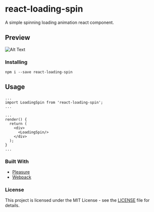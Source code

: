 # react-loading-spin
A simple spinning loading animation react component.


## Preview
![Alt Text](https://imgur.com/UaME3w9.gif)

### Installing
```
npm i --save react-loading-spin
```

## Usage
```
...
import LoadingSpin from 'react-loading-spin';
...

...
render() {
  return (
    <div>
      <LoadingSpin/>
    </div>
  );
}
...
```

### Built With
* [Pleasure](https://en.wikipedia.org/wiki/Pleasure)
* [Webpack](https://webpack.js.org/)

### License
This project is licensed under the MIT License - see the [LICENSE](LICENSE) file for details.
